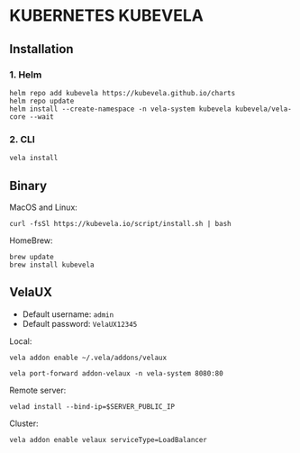 # KUBERNETES KUBEVELA

## Installation
### 1. Helm
```
helm repo add kubevela https://kubevela.github.io/charts
helm repo update
helm install --create-namespace -n vela-system kubevela kubevela/vela-core --wait
```
### 2. CLI
```
vela install
```

## Binary
MacOS and Linux:
```
curl -fsSl https://kubevela.io/script/install.sh | bash
```

HomeBrew:
```
brew update
brew install kubevela
```

## VelaUX
* Default username: `admin`
* Default password: `VelaUX12345`

Local:
```
vela addon enable ~/.vela/addons/velaux
```
```
vela port-forward addon-velaux -n vela-system 8080:80
```

Remote server:
```
velad install --bind-ip=$SERVER_PUBLIC_IP
```

Cluster:
```
vela addon enable velaux serviceType=LoadBalancer
```
